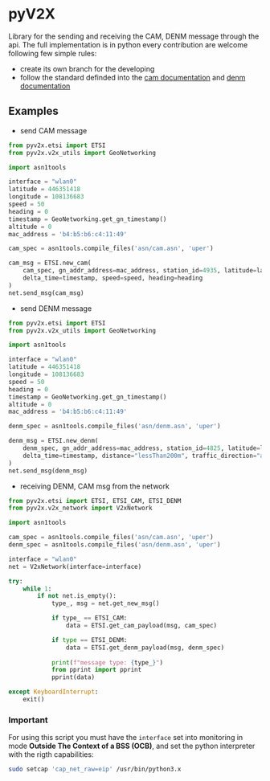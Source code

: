 # pyV2X
Library for the sending and receiving the CAM, DENM message through the api. The full implementation is in python every contribution are welcome following few simple rules:
* create its own branch for the developing
* follow the standard definded into the [cam documentation](./doc/etsi_its_cam.pdf) and [denm documentation](./doc/etsi_its_denm.pdf)

## Examples
* send CAM message
```python
from pyv2x.etsi import ETSI
from pyv2x.v2x_utils import GeoNetworking

import asn1tools

interface = "wlan0"
latitude = 446351418
longitude = 108136683
speed = 50
heading = 0
timestamp = GeoNetworking.get_gn_timestamp()
altitude = 0
mac_address = 'b4:b5:b6:c4:11:49'

cam_spec = asn1tools.compile_files('asn/cam.asn', 'uper')

cam_msg = ETSI.new_cam(
    cam_spec, gn_addr_address=mac_address, station_id=4935, latitude=latitude, longitude=longitude,
    delta_time=timestamp, speed=speed, heading=heading
)
net.send_msg(cam_msg)
```

* send DENM message
```python
from pyv2x.etsi import ETSI
from pyv2x.v2x_utils import GeoNetworking

import asn1tools

interface = "wlan0"
latitude = 446351418
longitude = 108136683
speed = 50
heading = 0
timestamp = GeoNetworking.get_gn_timestamp()
altitude = 0
mac_address = 'b4:b5:b6:c4:11:49'

denm_spec = asn1tools.compile_files('asn/denm.asn', 'uper')

denm_msg = ETSI.new_denm(
    denm_spec, gn_addr_address=mac_address, station_id=4825, latitude=latitude, longitude=longitude,
    delta_time=timestamp, distance="lessThan200m", traffic_direction="allTrafficDirections", speed=speed, heading=heading
)
net.send_msg(denm_msg)
```

* receiving DENM, CAM msg from the network
```python
from pyv2x.etsi import ETSI, ETSI_CAM, ETSI_DENM
from pyv2x.v2x_network import V2xNetwork

import asn1tools

cam_spec = asn1tools.compile_files('asn/cam.asn', 'uper')
denm_spec = asn1tools.compile_files('asn/denm.asn', 'uper')

interface = "wlan0"
net = V2xNetwork(interface=interface)

try:
    while 1:
        if not net.is_empty():
            type_, msg = net.get_new_msg()

            if type_ == ETSI_CAM:
                data = ETSI.get_cam_payload(msg, cam_spec)

            if type == ETSI_DENM:
                data = ETSI.get_denm_payload(msg, denm_spec)
                
            print(f"message type: {type_}")
            from pprint import pprint
            pprint(data)

except KeyboardInterrupt:
    exit()
```

### Important
For using this script you must have the `interface` set into monitoring in mode **Outside The Context of a BSS (OCB)**, and set the python interpreter with the rigth capabilities:
```bash
sudo setcap 'cap_net_raw=eip' /usr/bin/python3.x
```